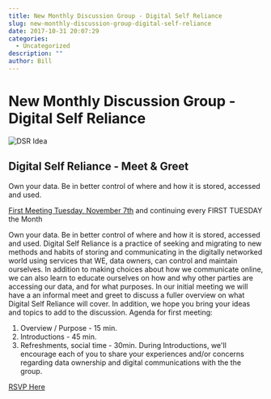 ```yaml
---
title: New Monthly Discussion Group - Digital Self Reliance
slug: new-monthly-discussion-group-digital-self-reliance
date: 2017-10-31 20:07:29
categories:
  - Uncategorized
description: ""
author: Bill
---
```


# New Monthly Discussion Group - Digital Self Reliance

![DSR Idea](/uploads/2017/10/DSR-idea-1-277x300.png)

## Digital Self Reliance - Meet & Greet

Own your data. Be in better control of where and how it is stored, accessed and used.

[First Meeting Tuesday, November 7th](https://www.meetup.com/CT-Hackerspace/events/243892158/) and continuing every FIRST TUESDAY the Month

Own your data. Be in better control of where and how it is stored, accessed and used. Digital Self Reliance is a practice of seeking and migrating to new methods and habits of storing and communicating in the digitally networked world using services that WE, data owners, can control and maintain ourselves. In addition to making choices about how we communicate online, we can also learn to educate ourselves on how and why other parties are accessing our data, and for what purposes. In our initial meeting we will have a an informal meet and greet to discuss a fuller overview on what Digital Self Reliance will cover. In addition, we hope you bring your ideas and topics to add to the discussion. Agenda for first meeting:

1. Overview / Purpose - 15 min.
2. Introductions - 45 min.
3. Refreshments, social time - 30min. During Introductions, we'll encourage each of you to share your experiences and/or concerns regarding data ownership and digital communications with the the group.

[RSVP Here](https://www.meetup.com/CT-Hackerspace/events/243892158/)

